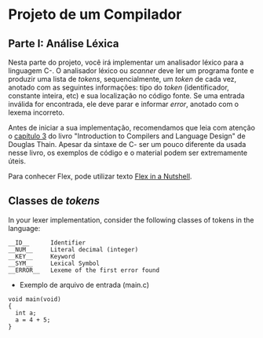 # Projeto de um Compilador

## Parte I: Análise Léxica

Nesta parte do projeto, você irá implementar um analisador léxico para a linguagem C-. 
O analisador léxico ou _scanner_ deve ler um programa fonte e produzir uma lista de _tokens_, sequencialmente, um _token_ de cada vez, anotado com as seguintes informações: tipo do _token_ (identificador, constante inteira, etc) e sua localização no código fonte.
Se uma entrada inválida for encontrada, ele deve parar e informar _error_, anotado com o lexema incorreto.

Antes de iniciar a sua implementação, recomendamos que leia com atenção o [capítulo 3](../resources/20-chapter3.pdf) do livro "Introduction to Compilers and Language Design" de Douglas Thain. Apesar da sintaxe de C- ser um pouco diferente da usada nesse livro, os exemplos de código e o material podem ser extremamente úteis.

Para conhecer Flex, pode utilizar texto [Flex in a Nutshell](../resources/21-FlexInANutshell.pdf).

## Classes de _tokens_ 

In your lexer implementation, consider the following classes of tokens in the language:

```
__ID__      Identifier
__NUM__     Literal decimal (integer)
__KEY__     Keyword
__SYM__     Lexical Symbol
__ERROR__   Lexeme of the first error found
 ``` 
  
* Exemplo de arquivo de entrada (main.c)

```
void main(void)
{
  int a;
  a = 4 + 5;
}
```
